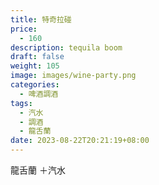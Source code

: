 ```yaml
---
title: 特奇拉碰
price:
  - 160
description: tequila boom
draft: false
weight: 105
image: images/wine-party.png
categories:
  - 啤酒調酒
tags:
  - 汽水
  - 調酒
  - 龍舌蘭
date: 2023-08-22T20:21:19+08:00
---
```

 龍舌蘭 ＋汽水